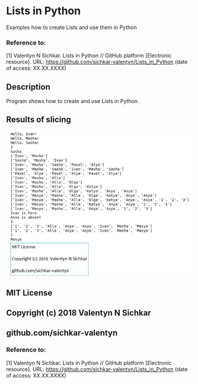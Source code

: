 # Lists in Python
Examples how to create Lists and use them in Python

### Reference to:
[1] Valentyn N Sichkar. Lists in Python // GitHub platform [Electronic resource]. URL: https://github.com/sichkar-valentyn/Lists_in_Python (date of access: XX.XX.XXXX)

## Description
Program shows how to create and use Lists in Python.

## Results of slicing
![Results](images/Lists_in_Python.png)

## MIT License
## Copyright (c) 2018 Valentyn N Sichkar
## github.com/sichkar-valentyn
### Reference to:
[1] Valentyn N Sichkar. Lists in Python // GitHub platform [Electronic resource]. URL: https://github.com/sichkar-valentyn/Lists_in_Python (date of access: XX.XX.XXXX)
